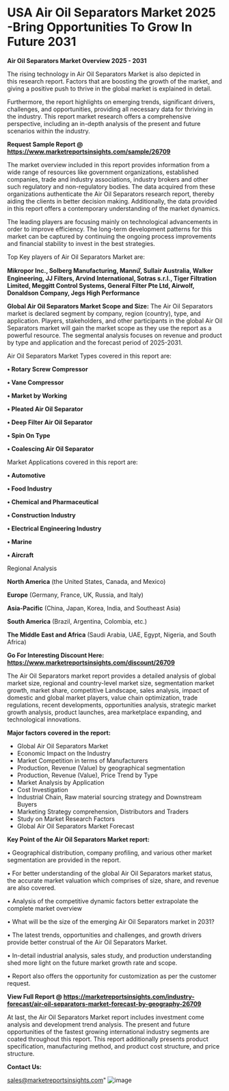   # USA Air Oil Separators Market 2025 -Bring Opportunities To Grow In Future 2031

<Strong> Air Oil Separators Market Overview 2025 - 2031</strong>

The rising technology in Air Oil Separators Market is also depicted in this research report. Factors that are boosting the growth of the market, and giving a positive push to thrive in the global market is explained in detail.

Furthermore, the report highlights on emerging trends, significant drivers, challenges, and opportunities, providing all necessary data for thriving in the industry. This report market research offers a comprehensive perspective, including an in-depth analysis of the present and future scenarios within the industry.

<strong>Request Sample Report @ <a href=https://www.marketreportsinsights.com/sample/26709>https://www.marketreportsinsights.com/sample/26709</a></strong>

The market overview included in this report provides information from a wide range of resources like government organizations, established companies, trade and industry associations, industry brokers and other such regulatory and non-regulatory bodies. The data acquired from these organizations authenticate the Air Oil Separators research report, thereby aiding the clients in better decision making. Additionally, the data provided in this report offers a contemporary understanding of the market dynamics.

The leading players are focusing mainly on technological advancements in order to improve efficiency. The long-term development patterns for this market can be captured by continuing the ongoing process improvements and financial stability to invest in the best strategies.

Top Key players of Air Oil Separators Market are:

<strong>Mikropor Inc., Solberg Manufacturing, Mannứꙺ, Sullair Australia, Walker Engineering, JJ Filters, Arvind International, Sotras s.r.l., Tiger Filtration Limited, Meggitt Control Systems, General Filter Pte Ltd, Airwolf, Donaldson Company, Jegs High Performance</strong>

<strong><b>Global Air Oil Separators Market Scope and Size:</b></strong>
The Air Oil Separators market is declared segment by company, region (country), type, and application. Players, stakeholders, and other participants in the global Air Oil Separators market will gain the market scope as they use the report as a powerful resource. The segmental analysis focuses on revenue and product by type and application and the forecast period of 2025-2031.

Air Oil Separators Market Types covered in this report are:

<strong>• Rotary Screw Compressor

• Vane Compressor

• Market by Working

• Pleated Air Oil Separator

• Deep Filter Air Oil Separator

• Spin On Type

• Coalescing Air Oil Separator</strong>

Market Applications covered in this report are:

<strong>• Automotive

• Food Industry

• Chemical and Pharmaceutical

• Construction Industry

• Electrical Engineering Industry

• Marine

• Aircraft</strong> 

Regional Analysis

<strong>North America</strong> (the United States, Canada, and Mexico)

<strong>Europe</strong> (Germany, France, UK, Russia, and Italy)

<strong>Asia-Pacific</strong> (China, Japan, Korea, India, and Southeast Asia)

<strong>South America</strong> (Brazil, Argentina, Colombia, etc.)

<strong>The Middle East and Africa</strong> (Saudi Arabia, UAE, Egypt, Nigeria, and South Africa)

<strong>Go For Interesting Discount Here: <a href=https://www.marketreportsinsights.com/discount/26709>https://www.marketreportsinsights.com/discount/26709</a></strong>

The Air Oil Separators market report provides a detailed analysis of global market size, regional and country-level market size, segmentation market growth, market share, competitive Landscape, sales analysis, impact of domestic and global market players, value chain optimization, trade regulations, recent developments, opportunities analysis, strategic market growth analysis, product launches, area marketplace expanding, and technological innovations.

<strong><b>Major factors covered in the report:</b></strong>
<ul>
  <li>Global Air Oil Separators Market </li>
  <li>Economic Impact on the Industry</li>
  <li>Market Competition in terms of Manufacturers</li>
  <li>Production, Revenue (Value) by geographical segmentation</li>
  <li>Production, Revenue (Value), Price Trend by Type</li>
  <li>Market Analysis by Application</li>
  <li>Cost Investigation</li>
  <li>Industrial Chain, Raw material sourcing strategy and Downstream Buyers</li>
  <li>Marketing Strategy comprehension, Distributors and Traders</li>
  <li>Study on Market Research Factors</li>
  <li>Global Air Oil Separators Market Forecast</li>
</ul>

<strong><b>Key Point of the Air Oil Separators Market report:</b></strong>

• Geographical distribution, company profiling, and various other market segmentation are provided in the report.

• For better understanding of the global Air Oil Separators market status, the accurate market valuation which comprises of size, share, and revenue are also covered.

• Analysis of the competitive dynamic factors better extrapolate the complete market overview

• What will be the size of the emerging Air Oil Separators market in 2031?

• The latest trends, opportunities and challenges, and growth drivers provide better construal of the Air Oil Separators Market.

• In-detail industrial analysis, sales study, and production understanding shed more light on the future market growth rate and scope.

• Report also offers the opportunity for customization as per the customer request.

<strong><b>View Full Report @ <a href=https://marketreportsinsights.com/industry-forecast/air-oil-separators-market-forecast-by-geography-26709>https://marketreportsinsights.com/industry-forecast/air-oil-separators-market-forecast-by-geography-26709</a></b></strong>


At last, the Air Oil Separators Market report includes investment come analysis and development trend analysis. The present and future opportunities of the fastest growing international industry segments are coated throughout this report. This report additionally presents product specification, manufacturing method, and product cost structure, and price structure.

<strong>Contact Us:</strong>

sales@marketreportsinsights.com"
![image](https://github.com/user-attachments/assets/cd793532-66ef-437d-84a0-dd0a8ea30785)
